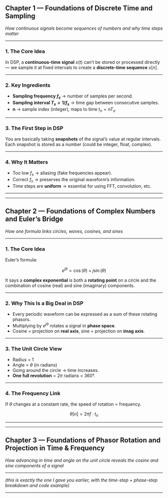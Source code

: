 ## **Chapter 1 — Foundations of Discrete Time and Sampling**

*How continuous signals become sequences of numbers and why time steps matter*

---

### **1. The Core Idea**

In DSP, a **continuous-time signal** $x(t)$ can’t be stored or processed directly — we sample it at fixed intervals to create a **discrete-time sequence** $x[n]$.

---

### **2. Key Ingredients**

* **Sampling frequency $f_s$** → number of samples per second.
* **Sampling interval $T_s = 1/f_s$** → time gap between consecutive samples.
* **n** → sample index (integer), maps to time $t_n = nT_s$.

---

### **3. The First Step in DSP**

You are basically taking **snapshots** of the signal’s value at regular intervals. Each snapshot is stored as a number (could be integer, float, complex).

---

### **4. Why It Matters**

* Too low $f_s$ → aliasing (fake frequencies appear).
* Correct $f_s$ → preserves the original waveform’s information.
* Time steps are **uniform** → essential for using FFT, convolution, etc.

---

---

## **Chapter 2 — Foundations of Complex Numbers and Euler’s Bridge**

*How one formula links circles, waves, cosines, and sines*

---

### **1. The Core Idea**

Euler’s formula:

$$
e^{j\theta} = \cos(\theta) + j \sin(\theta)
$$

It says a **complex exponential** is both a **rotating point** on a circle and the combination of cosine (real) and sine (imaginary) components.

---

### **2. Why This Is a Big Deal in DSP**

* Every periodic waveform can be expressed as a sum of these rotating phasors.
* Multiplying by $e^{j\theta}$ rotates a signal in **phase space**.
* Cosine = projection on **real axis**, sine = projection on **imag axis**.

---

### **3. The Unit Circle View**

* Radius = 1
* Angle = $\theta$ (in radians)
* Going around the circle → time increases.
* **One full revolution** = $2\pi$ radians = 360°.

---

### **4. The Frequency Link**

If $\theta$ changes at a constant rate, the speed of rotation = frequency.

$$
\theta[n] = 2\pi f \cdot t_n
$$

---

---

## **Chapter 3 — Foundations of Phasor Rotation and Projection in Time & Frequency**

*How advancing in time and angle on the unit circle reveals the cosine and sine components of a signal*

---

*(this is exactly the one I gave you earlier, with the time-step + phase-step breakdown and code example)*

---

